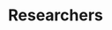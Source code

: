 ---
layout: member
title: Researchers
name: "Luis Gustavo Araújo"
nickname: "luisaraujo"
role: "Ph.D. student"
email: "XXXX"
social_links:
- name: Website
  url: "XXXX"
- name: GitHub
  url: "XXXX"
- name: ORCID
  url: "https://orcid.org/XXXXXX"
bio: "..."
research_interests:
  - "..."
education:
- degree: "XXXXX"
  institution: "XXXX"
  year: "XXXX"
current_research: "Currently I am working with..."
---